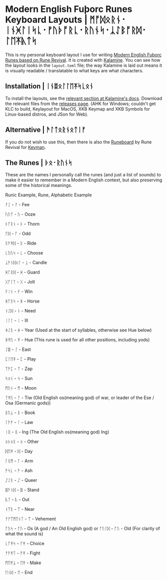 # Modern English Fuþorc Runes Keyboard Layouts | ᛗᚩᛞᛟᚱᚾ᛫ᛁᚾᚸᛚᛁᛋᚳ᛫ᚠᚢᚦᚩᚱᚳ᛫ᚱᚢᚾᛋ᛫ᛣᛇᛒᚩᚱᛞ᛫ᛚᛖᛡᚣᛏᛋ

This is my personal keyboard layout I use for writing [Modern English Fuþorc Runes based on Rune Revival](<https://www.youtube.com/@LearnRunes>). It is created with [Kalamine](<https://github.com/OneDeadKey/kalamine>). You can see how the layout looks in the `layout.toml` file; the way Kalamine is laid out means it is visually readable / translatable to what keys are what characters.

## Installation | ᛁᚾᛥᛟᛚᛚᛖᛡᛋᚳᛟᚾ

To install the layouts, see the [relevant section at Kalamine's docs](<https://github.com/OneDeadKey/kalamine?tab=readme-ov-file#using-distributable-layouts>).
Download the relevant files from the [releases page](<https://github.com/TrialDragon/modern-english-futhorc/releases>). (AHK for Windows; couldn't get KLC to build, Keylayout for MacOS, XKB Keymap and XKB Symbols for Linux-based distros, and JSon for Web).

## Alternative | ᚫᛚᛏᛟᚱᚾᛟᛏᛁᚠ

If you do not wish to use this, then there is also the [Runeboard](<https://keyman.com/keyboards/runeboard>) by Rune Revival for [Keyman](<https://keyman.com/>).

## The Runes | ᚦᛟ᛫ᚱᚢᚾᛋ

These are the names I personally call the runes (and just a list of sounds) to make it easier to remember in a Modern English context, but also preserving some of the historical meanings.

Runic Example, Rune, Alphabetic Example

ᚠᛇ - ᚠ - Fee

ᚢᚢᛉ - ᚢ - Ooze

ᚦᚩᚱᚾ - ᚦ - Thorn

ᚩᛞ - ᚩ - Odd

ᚱᚫᛡᛞ - ᚱ - Ride

ᚳᚢᚢᛋ - ᚳ - Choose

ᛣᚫᚾᛞᛟᛚ - ᛣ - Candle

ᚸᚪᚱᛞ - ᚸ - Guard

ᚷᚩᛚᛏ - ᚷ - Jolt

ᚹᛁᚾ - ᚹ - Win

ᚻᚩᚱᛋ - ᚻ - Horse

ᚾᛇᛞ - ᚾ - Need

ᛁᛚᛚ - ᛁ - Ill

ᛄᛇᚱ - ᛄ - Year (Used at the start of syllables, otherwise see Hue below)

ᚻᛡᚢ - ᛡ - Hue (This rune is used for all other positions, including yods)

ᛇᛥ - ᛇ - East

ᛈᛚᛖᛡ - ᛈ - Play

ᛉᚫᛈ - ᛉ - Zap

ᛋᛟᚾ - ᛋ - Sun

ᛗᚢᚾ - ᛗ - Moon

ᛏᛡᚢ - ᛏ - Tiw (Old English os(meaning god) of war, or leader of the Ese / Osa (Germanic gods))

ᛒᚢᛣ - ᛒ - Book

ᛚᚫᚫ - ᛚ - Law

ᛁᛝ - ᛝ - Ing (The Old English os(meaning god) Ing)

ᛟᚦᛟᚱ - ᛟ - Other

ᛞᛖᛡ - ᛞ -  Day

ᚪᚱᛗ - ᚪ - Arm

ᚫᛋᚳ - ᚫ - Ash

ᛢᛇᚱ - ᛢ - Queer 

ᛥᚫᚾᛞ - ᛥ  - Stand

ᚣᛏ - ᚣ - Out

ᚾᛠᚱ - ᛠ - Near

ᚠ‍ᚠᛠᛗᛖᚾᛏ - ᛠ - Vehement

ᚩᚢᛋ - ᚩᚢ - Os (A god / An Old English god) or ᚩᚢᛚᛞ - ᚩᚢ - Old (For clarity of what the sound is)

ᚳᚩᛡᛋ - ᚩᛡ - Choice

ᚠᚫᛡᛏ - ᚫᛡ - Fight

ᛗᛖᛡᛣ - ᛖᛡ - Make

ᛖᚾᛞ - ᛖ - End
